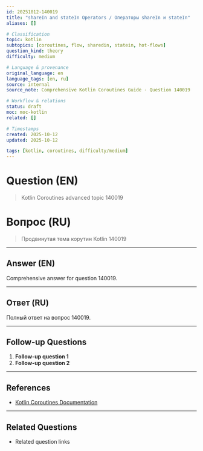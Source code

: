 ```yaml
---
id: 20251012-140019
title: "shareIn and stateIn Operators / Операторы shareIn и stateIn"
aliases: []

# Classification
topic: kotlin
subtopics: [coroutines, flow, sharedin, statein, hot-flows]
question_kind: theory
difficulty: medium

# Language & provenance
original_language: en
language_tags: [en, ru]
source: internal
source_note: Comprehensive Kotlin Coroutines Guide - Question 140019

# Workflow & relations
status: draft
moc: moc-kotlin
related: []

# Timestamps
created: 2025-10-12
updated: 2025-10-12

tags: [kotlin, coroutines, difficulty/medium]
---
```

# Question (EN)
> Kotlin Coroutines advanced topic 140019

# Вопрос (RU)
> Продвинутая тема корутин Kotlin 140019

---

## Answer (EN)

Comprehensive answer for question 140019.

---

## Ответ (RU)

Полный ответ на вопрос 140019.

---

## Follow-up Questions

1. **Follow-up question 1**
2. **Follow-up question 2**

---

## References

- [Kotlin Coroutines Documentation](https://kotlinlang.org/docs/coroutines-overview.html)

---

## Related Questions

- Related question links
